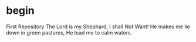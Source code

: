 # begin
First Repository
The Lord is my Shephard, I shall Not Want!
He makes me lie down in green pastures, He lead me to calm waters. 
